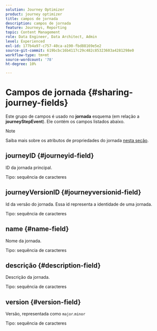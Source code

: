 ```yaml
---
solution: Journey Optimizer
product: journey optimizer
title: campos de jornada
description: campos de jornada
feature: Journeys, Reporting
topic: Content Management
role: Data Engineer, Data Architect, Admin
level: Experienced
exl-id: 177b4a97-c757-40ca-a190-fbd88169e5e2
source-git-commit: 619bcbc16b4117c29c482c85323603a4281298e0
workflow-type: tm+mt
source-wordcount: '78'
ht-degree: 10%

---
```


# Campos de jornada {#sharing-journey-fields}

Este grupo de campos é usado no **jornada** esquema (em relação a **journeyStepEvent**). Ele contém os campos listados abaixo.


>[!NOTE]
>
>Saiba mais sobre os atributos de propriedades do jornada [nesta seção](../building-journeys/expression/journey-properties.md#journey-propertoes-fields).


## journeyID {#journeyid-field}

ID da jornada principal.

Tipo: sequência de caracteres

## journeyVersionID {#journeyversionid-field}

Id da versão do jornada. Essa id representa a identidade de uma jornada.

Tipo: sequência de caracteres

## name {#name-field}

Nome da jornada.

Tipo: sequência de caracteres

## descrição {#description-field}

Descrição da jornada.

Tipo: sequência de caracteres

## version {#version-field}

Versão, representada como `major`.`minor`

Tipo: sequência de caracteres
